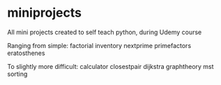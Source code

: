 # miniprojects
All mini projects created to self teach python, during Udemy course

Ranging from simple:
factorial
inventory
nextprime
primefactors
eratosthenes

To slightly more difficult:
calculator
closestpair
dijkstra
graphtheory
mst
sorting
